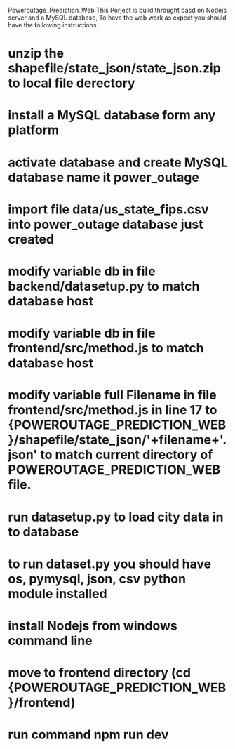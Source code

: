 Poweroutage_Prediction_Web
This Porject is build throught basd on Nodejs server and a MySQL database, To have the web work as expect you should have the following instructions.
# unzip the shapefile/state_json/state_json.zip to local file derectory
# install a MySQL database form any platform
# activate database and create MySQL database name it power_outage
# import file data/us_state_fips.csv into power_outage database just created
# modify variable db in file backend/datasetup.py to match database host 
# modify variable db in file frontend/src/method.js to match database host 
# modify variable full  Filename in file frontend/src/method.js in line 17 to {POWEROUTAGE_PREDICTION_WEB}/shapefile/state_json/'+filename+'.json' to match current directory of POWEROUTAGE_PREDICTION_WEB file.
# run datasetup.py to load city data in to database 
# to run dataset.py you should have os, pymysql, json, csv python module installed
# install Nodejs from windows command line
# move to frontend directory (cd {POWEROUTAGE_PREDICTION_WEB}/frontend)
# run command npm run dev